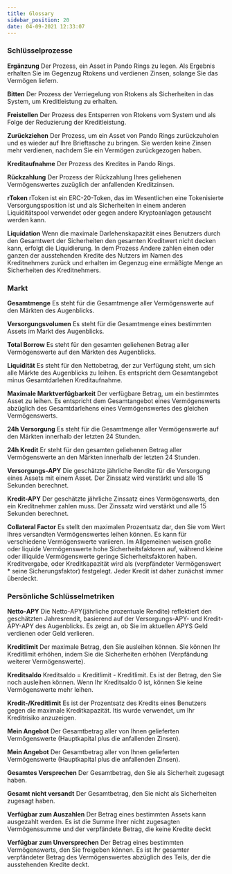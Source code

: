 ```yaml
---
title: Glossary
sidebar_position: 20
date: 04-09-2021 12:33:07
---
```


### Schlüsselprozesse

**Ergänzung** Der Prozess, ein Asset in Pando Rings zu legen. Als Ergebnis erhalten Sie im Gegenzug Rtokens und verdienen Zinsen, solange Sie das Vermögen liefern.

**Bitten** Der Prozess der Verriegelung von Rtokens als Sicherheiten in das System, um Kreditleistung zu erhalten.

**Freistellen** Der Prozess des Entsperren von Rtokens vom System und als Folge der Reduzierung der Kreditleistung.

**Zurückziehen** Der Prozess, um ein Asset von Pando Rings zurückzuholen und es wieder auf Ihre Brieftasche zu bringen. Sie werden keine Zinsen mehr verdienen, nachdem Sie ein Vermögen zurückgezogen haben.

**Kreditaufnahme** Der Prozess des Kredites in Pando Rings.

**Rückzahlung** Der Prozess der Rückzahlung Ihres geliehenen Vermögenswertes zuzüglich der anfallenden Kreditzinsen.

**rToken** rToken ist ein ERC-20-Token, das im Wesentlichen eine Tokenisierte Versorgungsposition ist und als Sicherheiten in einem anderen Liquiditätspool verwendet oder gegen andere Kryptoanlagen getauscht werden kann.

**Liquidation** Wenn die maximale Darlehenskapazität eines Benutzers durch den Gesamtwert der Sicherheiten den gesamten Kreditwert nicht decken kann, erfolgt die Liquidierung. In dem Prozess Andere zahlen einen oder ganzen der ausstehenden Kredite des Nutzers im Namen des Kreditnehmers zurück und erhalten im Gegenzug eine ermäßigte Menge an Sicherheiten des Kreditnehmers.

### Markt

**Gesamtmenge** Es steht für die Gesamtmenge aller Vermögenswerte auf den Märkten des Augenblicks.

**Versorgungsvolumen** Es steht für die Gesamtmenge eines bestimmten Assets im Markt des Augenblicks.

**Total Borrow** Es steht für den gesamten geliehenen Betrag aller Vermögenswerte auf den Märkten des Augenblicks.

**Liquidität** Es steht für den Nettobetrag, der zur Verfügung steht, um sich alle Märkte des Augenblicks zu leihen. Es entspricht dem Gesamtangebot minus Gesamtdarlehen Kreditaufnahme.

**Maximale Marktverfügbarkeit** Der verfügbare Betrag, um ein bestimmtes Asset zu leihen. Es entspricht dem Gesamtangebot eines Vermögenswerts abzüglich des Gesamtdarlehens eines Vermögenswertes des gleichen Vermögenswerts.

**24h Versorgung** Es steht für die Gesamtmenge aller Vermögenswerte auf den Märkten innerhalb der letzten 24 Stunden.

**24h Kredit** Er steht für den gesamten geliehenen Betrag aller Vermögenswerte an den Märkten innerhalb der letzten 24 Stunden.

**Versorgungs-APY** Die geschätzte jährliche Rendite für die Versorgung eines Assets mit einem Asset. Der Zinssatz wird verstärkt und alle 15 Sekunden berechnet.

**Kredit-APY** Der geschätzte jährliche Zinssatz eines Vermögenswerts, den ein Kreditnehmer zahlen muss. Der Zinssatz wird verstärkt und alle 15 Sekunden berechnet.

**Collateral Factor** Es stellt den maximalen Prozentsatz dar, den Sie vom Wert Ihres versandten Vermögenswertes leihen können. Es kann für verschiedene Vermögenswerte variieren. Im Allgemeinen weisen große oder liquide Vermögenswerte hohe Sicherheitsfaktoren auf, während kleine oder illiquide Vermögenswerte geringe Sicherheitsfaktoren haben. Kreditvergabe, oder Kreditkapazität wird als (verpfändeter Vermögenswert * seine Sicherungsfaktor) festgelegt. Jeder Kredit ist daher zunächst immer überdeckt.

### Persönliche Schlüsselmetriken

**Netto-APY** Die Netto-APY(jährliche prozentuale Rendite) reflektiert den geschätzten Jahresrendit, basierend auf der Versorgungs-APY- und Kredit-APY-APY des Augenblicks. Es zeigt an, ob Sie im aktuellen APYS Geld verdienen oder Geld verlieren.

**Kreditlimit** Der maximale Betrag, den Sie ausleihen können. Sie können Ihr Kreditlimit erhöhen, indem Sie die Sicherheiten erhöhen (Verpfändung weiterer Vermögenswerte).

**Kreditsaldo** Kreditsaldo = Kreditlimit - Kreditlimit. Es ist der Betrag, den Sie noch ausleihen können. Wenn Ihr Kreditsaldo 0 ist, können Sie keine Vermögenswerte mehr leihen.

**Kredit-/Kreditlimit** Es ist der Prozentsatz des Kredits eines Benutzers gegen die maximale Kreditkapazität. Itis wurde verwendet, um Ihr Kreditrisiko anzuzeigen.

**Mein Angebot** Der Gesamtbetrag aller von Ihnen gelieferten Vermögenswerte (Hauptkapital plus die anfallenden Zinsen).

**Mein Angebot** Der Gesamtbetrag aller von Ihnen gelieferten Vermögenswerte (Hauptkapital plus die anfallenden Zinsen).

**Gesamtes Versprechen** Der Gesamtbetrag, den Sie als Sicherheit zugesagt haben.

**Gesamt nicht versandt** Der Gesamtbetrag, den Sie nicht als Sicherheiten zugesagt haben.

**Verfügbar zum Auszahlen** Der Betrag eines bestimmten Assets kann ausgezahlt werden. Es ist die Summe Ihrer nicht zugesagten Vermögenssumme und der verpfändete Betrag, die keine Kredite deckt

**Verfügbar zum Unversprechen** Der Betrag eines bestimmten Vermögenswerts, den Sie freigeben können. Es ist Ihr gesamter verpfändeter Betrag des Vermögenswertes abzüglich des Teils, der die ausstehenden Kredite deckt.



